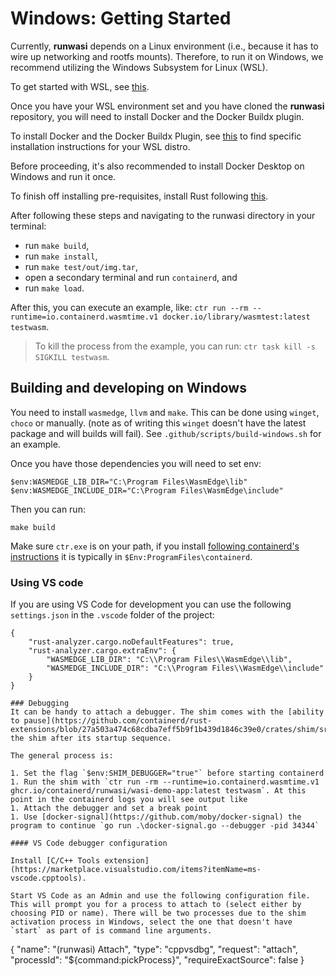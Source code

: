 # Windows: Getting Started

Currently, **runwasi** depends on a Linux environment (i.e., because it has to wire up networking and rootfs mounts). Therefore, to run it on Windows, we recommend utilizing the Windows Subsystem for Linux (WSL).

To get started with WSL, see [this](https://docs.microsoft.com/en-us/windows/wsl/install).

Once you have your WSL environment set and you have cloned the **runwasi** repository, you will need to install Docker and the Docker Buildx plugin.

To install Docker and the Docker Buildx Plugin, see [this](https://docs.docker.com/engine/install/) to find specific installation instructions for your WSL distro.

Before proceeding, it's also recommended to install Docker Desktop on Windows and run it once.

To finish off installing pre-requisites, install Rust following [this](https://www.rust-lang.org/tools/install).

After following these steps and navigating to the runwasi directory in your terminal:
- run `make build`,
- run `make install`,
- run `make test/out/img.tar`,
- open a secondary terminal and run `containerd`, and
- run `make load`.

After this, you can execute an example, like: `ctr run --rm --runtime=io.containerd.wasmtime.v1 docker.io/library/wasmtest:latest testwasm`.

> To kill the process from the example, you can run: `ctr task kill -s SIGKILL testwasm`.

## Building and developing on Windows

You need to install `wasmedge`, `llvm` and `make`. This can be done using `winget`, `choco` or manually. (note as of writing this `winget` doesn't have the latest package and will builds will fail).  See `.github/scripts/build-windows.sh` for an example.

Once you have those dependencies you will need to set env:

```
$env:WASMEDGE_LIB_DIR="C:\Program Files\WasmEdge\lib"
$env:WASMEDGE_INCLUDE_DIR="C:\Program Files\WasmEdge\include"    
```

Then you can run:

```
make build
```

Make sure `ctr.exe` is on your path, if you install [following containerd's instructions](https://github.com/containerd/containerd/blob/main/docs/getting-started.md#installing-containerd-on-windows) it is typically in `$Env:ProgramFiles\containerd`.

### Using VS code
If you are using VS Code for development you can use the following `settings.json` in the `.vscode` folder of the project:

```
{
    "rust-analyzer.cargo.noDefaultFeatures": true,
    "rust-analyzer.cargo.extraEnv": {
        "WASMEDGE_LIB_DIR": "C:\\Program Files\\WasmEdge\\lib",
        "WASMEDGE_INCLUDE_DIR": "C:\\Program Files\\WasmEdge\\include"
    }
}

### Debugging
It can be handy to attach a debugger. The shim comes with the [ability to pause](https://github.com/containerd/rust-extensions/blob/27a503a474c68cdba7eff5b9f1b439d1846c39e0/crates/shim/src/synchronous/mod.rs#L249) the shim after its startup sequence.  

The general process is:

1. Set the flag `$env:SHIM_DEBUGGER="true"` before starting containerd
1. Run the shim with `ctr run -rm --runtime=io.containerd.wasmtime.v1 ghcr.io/containerd/runwasi/wasi-demo-app:latest testwasm`. At this point in the containerd logs you will see output like 
1. Attach the debugger and set a break point
1. Use [docker-signal](https://github.com/moby/docker-signal) the program to continue `go run .\docker-signal.go --debugger -pid 34344`

#### VS Code debugger configuration

Install [C/C++ Tools extension](https://marketplace.visualstudio.com/items?itemName=ms-vscode.cpptools).

Start VS Code as an Admin and use the following configuration file. This will prompt you for a process to attach to (select either by choosing PID or name). There will be two processes due to the shim activation process in Windows, select the one that doesn't have `start` as part of is command line arguments.

```
{
    "name": "(runwasi) Attach",
    "type": "cppvsdbg",
    "request": "attach",
    "processId": "${command:pickProcess}",
    "requireExactSource": false
}
```
